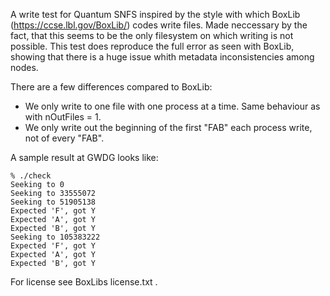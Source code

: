 A write test for Quantum SNFS inspired by the style with which BoxLib (https://ccse.lbl.gov/BoxLib/) codes write files. Made neccessary by the fact, that this seems to be the only filesystem on which writing is not possible. This test does reproduce the full error as seen with BoxLib, showing that there is a huge issue whith metadata inconsistencies among nodes.

There are a few differences compared to BoxLib:
 * We only write to one file with one process at a time. Same behaviour as with nOutFiles = 1.
 * We only write out the beginning of the first "FAB" each process write, not of every "FAB".

A sample result at GWDG looks like:
```
% ./check 
Seeking to 0
Seeking to 33555072
Seeking to 51905138
Expected 'F', got Y
Expected 'A', got Y
Expected 'B', got Y
Seeking to 105383222
Expected 'F', got Y
Expected 'A', got Y
Expected 'B', got Y
```

For license see BoxLibs license.txt .
